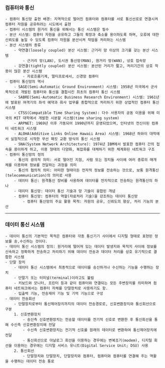 ### 컴퓨터와 통신

    - 컴퓨터 통신망 출현 배경: 지역적으로 떨어진 컴퓨터와 컴퓨터를 서로 통신선로로 연결시켜 컴퓨터 자원을 공유하려는 시도에서 출현
    - 컴퓨터 시스템의 원거리 통신을 위해서는 통신 시스템은 필수
    - 분산 시스템: 컴퓨터 자원을 공유하고 그들의 확장과 축소를 용이하도록 하며, 오류에 대한 신뢰도를 높일 수 있도록 컴퓨터 자원을 분산시켜 작업을 처리하는 시스템
    - 분산 시스템의 종류
        - 약연결(loosely coupled) 분산 시스템: 근거리 망 이상의 크기를 갖는 분산 시스템
            - 근거리 망(LAN), 도시권 통신망(MAN), 원거리 망(WAN), 상호 접속망
        - 강연결(tightly coupled) 분산 시스템: 분산된 거리가 짧고, 처리기간의 상호 작용이 많은 분산 시스템
            - 자료흐름기계, 멀티프로세서, 신경망 컴퓨터
    - 컴퓨터 통신망의 역사
        - SAGE(Semi-Automatic Ground Environment) 시스템: 1958년 미국에서 군사 목적으로 개발된 컴퓨터와 통신을 결합시킨 최초의 컴퓨터 통신 시스템
        - SABRE(Semi-Automatic Business Research Environment) 시스템: 1961년에 발표된 여객기의 좌석 예약과 회사 업무를 종합적으로 처리하기 위한 상업적인 컴퓨터 통신 시스템
        - CTSS(Compatible Time Sharing System): 다수 사용자의 공동 이용을 위해 미국의 MIT 대학에서 개발한 시분할 시스템(time sharing system)
        - ARPNET: 1969년 이후 가동되어 1990년까지 운영되었으며, 인터넷의 전신이된 컴퓨터 네트워크 시스템
        - ALOHA(Additive Links Online Hawaii Area) 시스템: 1968년 하와이 대학에서 실험적으로 시작한 무선 패킷 교환 방식의 통신 시스템
        - SNA(System Network Architecture): 1974년 IBM에서 발표한 컴퓨터 간의 접속을 용이하게 하고, 이용 형태의 다양화, 복잡화를 대체하기 위한 체계화된 네트워크 구조
    - 컴퓨터 통신망의 정의
        - 통신의 광의적 의미: 서로 떨어진 지점, 사람 또는 장치들 사이에 여러 종류의 매개체를 이용하여 정보를 전달하는 과정을 의미
        - 통신의 협의적 의미: 어떠한 형태이든 전자적 정보를 전송하는 것으로, 보통 원격통신(telecommunication)의 의미로 사용
        - 데이터 통신: 원격통신 장비를 사용하여 데이터를 전자적으로 전송하는 원격통신의 하나
        - 데이터 통신망: 데이터 통신 기술과 망 기술이 융합된 개념
        - 컴퓨터 통신망: 컴퓨터의 역할(자료처리 기술)을 강조하는 데이터 통신망
            - 컴퓨터 통신망의 주요 활용 목적: 자원의 공유, 신뢰도의 향상, 처리 기능의 분산

---

### 데이터 통신 시스템

    - 데이터 통신의 기본적인 목적은 컴퓨터와 각종 통신기기 사이에서 디지털 형태로 표현된 정보를 송,수신하는 것이다.
    - 데이터 통신 시스템의 정의: 원거리에 떨어져 있는 데이터 발생지와 목적지 사이에 정보를 신속하고 정확하게 전송하고 처리하기 위해 데이터 전송과 데이터 처리를 상호 유기적으로 결합한 시스템
    - 단말 장치
        - 데이터 통신 시스템에서 최종적으로 데이터를 송신하거나 수신하는 기능을 수행하는 장치
        - 단말기 또는 터미널(terminal)이라고도 불림
        - 키보드와 모니터, 프린터 등과 같이 컴퓨터와 연결되는 모든 주변장치를 의미하며 컴퓨터 네트워크에서는 컴퓨터 자체를 단말장치로 사용하기도 함.
        - 입출력 기능, 전송제어 기능 및 기억 기능으로 구성
    - 데이터 전송회선
        - 단말장치로부터 통신제어장치까지의 데이터 전송경로로, 신호변환장치와 통신회선으로 구분
        1. 신호변환장치
            - 송신측 신호변환장치는 전송할 데이터를 전기적 신호로 변환한 후 통신회선을 통해 수신측 신호변환장치에 전달
            - 수신측 신호변환장치는 전기적 신호를 원래의 데이터로 변환하여 통신제어장치에 전달
            - 통신회선으로 아날로그 회선을 이용하는 경우에는 변복조기(modem), 디지털 회선을 이용하는 경우에는 디지털 서비스 유니트(Digital Service Unit; DSU) 사용
        2. 통신회선
            - 단말장치와 단말장치, 단말장치와 컴퓨터, 컴퓨터와 컴퓨터를 연결해 주는 역활을 수행하는 데이터 전송 통로
